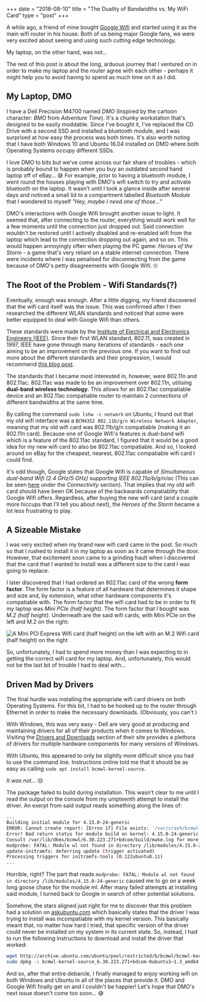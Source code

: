 +++
date = "2018-08-10"
title = "The Duality of Bandwidths vs. My WiFi Card"
type = "post"
+++

A while ago, a friend of mine bought [Google Wifi] and started using it as the main wifi router in his house. Both of us being major Google fans, we were very excited about seeing and using such cutting edge technology.

My laptop, on the other hand, was not...

The rest of this post is about the long, arduous journey that I ventured on in order to make my laptop and the router agree with each other - perhaps it might help you to avoid having to spend as much time on it as I did.

## My Laptop, DMO

I have a Dell Precision M4700 named *DMO* (Inspired by the cartoon character: *BMO* from *Adventure Time*). It's a chunky workstation that's designed to be easily moddable. Since I've bought it, I've replaced the CD Drive with a second SSD and installed a bluetooth module, and I was surprised at how easy the process was both times. It's also worth noting that I have both Windows 10 and Ubuntu 16.04 installed on DMO where both Operating Systems occupy different SSDs.

I love DMO to bits but we've come across our fair share of troubles - which is probably bound to happen when you buy an outdated second hand laptop off of eBay... :sweat_smile: For example, prior to having a bluetooth module, I went round the houses playing with DMO's wifi switch to try and activate bluetooth on the laptop. It wasn't until I took a glance inside after several days and noticed a small lid to a compartment labelled *Bluetooth Module* that I wondered to myself *"Hey, maybe I need one of those..."*

DMO's interactions with Google Wifi brought another issue to light. It seemed that, after connecting to the router, everything would work well for a few moments until the connection just dropped out. Said connection wouldn't be restored until I actively disabled and re-enabled wifi from the laptop which lead to the connection dropping out again, and so on. This would happen annoyingly often when playing the PC game: *Heroes of the Storm* - a game that's very reliant on a stable internet connection. There were incidents where I was penalised for disconnecting from the game because of DMO's petty disagreements with Google Wifi. :roll_eyes:

## The Root of the Problem - Wifi Standards(?)

Eventually, enough was enough. After a little digging, my friend discovered that the wifi card itself was the issue. This was confirmed after I then researched the different WLAN standards and noticed that some were better equipped to deal with Google Wifi than others.

These standards were made by the [Institute of Electrical and Electronics Engineers (IEEE)]. Since their first WLAN standard,  802.11, was created in 1997, IEEE have gone through many iterations of standards - each one aiming to be an improvement on the previous one. If you want to find out more about the different standards and their progression, I would recommend [this blog post].

The standards that I became most interested in, however, were 802.11n and 802.11ac. 802.11ac was made to be an improvement over 802.11n, utilising **dual-band wireless technology**. This allows for an 802.11ac compatiable device and an 802.11ac compatiable router to maintain 2 connections of different bandwidths at the same time.

By calling the command `sudo lshw -c network` on Ubuntu, I found out that my old wifi interface was a `BCM4352 802.11b/g/n Wireless Network Adapter`, meaning that my old wifi card was 802.11b/g/n compatiable (making it an 802.11n card). Because one of Google Wifi's features is dual-band wifi which is a feature of the 802.11ac standard, I figured that it would be a good idea for my new wifi card to also be 802.11ac compatiable. And so, I looked around on eBay for the cheapest, nearest, 802.11ac compatiable wifi card I could find.

It's odd though, Google states that Google Wifi is capable of *Simultaneous dual-band Wifi (2.4 GHz/5 GHz) supporting IEEE 802.11a/b/g/n/ac* (This can be seen [here] under the *Connectivity* section). That implies that my old wifi card should have been OK because of the backwards compatiablity that Google Wifi offers. Regardless, after buying the new wifi card (and a couple more hiccups that I'll tell you about next), the *Heroes of the Storm* became a lot less frustrating to play.

## A Sizeable Mistake

I was very excited when my brand new wifi card came in the post. So much so that I rushed to install it in my laptop as soon as it came through the door. However, that excitement soon came to a grinding hault when I discovered that the card that I wanted to install was a different size to the card I was going to replace.

I later discovered that I had ordered an 802.11ac card of the wrong **form factor**. The form factor is a feature of all hardware that determines it shape and size and, by extension, what other hardware components it's compatiable with. The form factor that the wifi card had to be in order to fit my laptop was *Mini PCIe (half height)*. The form factor that I bought was *M.2 (half height)*. Underneath are the said wifi cards, with Mini PCIe on the left and M.2 on the right:

![A Mini PCI Express Wifi card (half height) on the left with an M.2 Wifi card (half height) on the right](/posts/the-duality-of-bandwidths-vs-my-wifi-card/mini_pcie_vs_m2.png)

So, unfortunately, I had to spend more money than I was expecting to in getting the correct wifi card for my laptop. And, unfortunately, this would not be the last bit of trouble I had to deal with...

## Driven Mad by Drivers

The final hurdle was installing the appropriate wifi card drivers on both Operating Systems. For this bit, I had to be hooked up to the router through Ethernet in order to make the necessary downloads. (Obviously, you can't )

With Windows, this was very easy - Dell are very good at producing and maintaining drivers for all of their products when it comes to Windows. Visiting the [Drivers and Downloads] section of their site provides a plethora of drivers for multiple hardware components for many versions of Windows.

With Ubuntu, this appeared to only be slightly more difficult since you had to use the command line. Instructions online told me that it should be as easy as calling `sudo apt install bcmwl-kernel-source`.

*It was not...* :unamused:

The package failed to build during installation. This wasn't clear to me until I read the output on the console from my umpteenth attempt to install the driver. An exerpt from said output reads something along the lines of:

```bash
...
Building initial module for 4.15.0-24-generic
ERROR: Cannot create report: [Errno 17] File exists: '/var/crash/bcmwl-kernel-source.0.crash'
Error! Bad return status for module build on kernel: 4.15.0-24-generic (x86_64)
Consult /var/lib/dkms/bcmwl/6.30.223.271+bdcom/build/make.log for more information.
modprobe: FATAL: Module wl not found in directory /lib/modules/4.15.0-24-generic
update-initramfs: deferring update (trigger activated)
Processing triggers for initramfs-tools (0.122ubuntu8.11)
...
```

Horrible, right? The part that reads `modprobe: FATAL: Module wl not found in directory /lib/modules/4.15.0-24-generic` caused me to go on a week long goose chase for the module ml. After many failed attempts at installing said module, I turned back to Google in search of other potential solutions.

Somehow, the stars aligned just right for me to discover that this problem had a solution on [askubuntu.com] which basically states that the driver I was trying to install was incompatiable with my kernel version. This basically meant that, no matter how hard I tried, that specific version of the driver could never be installed on my system in its current state. So, instead, I had to run the following instructions to download and install the driver that worked:

```bash
wget http://archive.ubuntu.com/ubuntu/pool/restricted/b/bcmwl/bcmwl-kernel-source_6.30.223.271+bdcom-0ubuntu1~1.3_amd64.deb
sudo dpkg -i bcmwl-kernel-source_6.30.223.271+bdcom-0ubuntu1~1.3_amd64.deb
```

And so, after that entire debarcle, I finally managed to enjoy working wifi on both Windows and Ubuntu in all of the places that provide it. DMO and Google Wifi finally get on and I couldn't be happier! Let's hope that DMO's next issue doesn't come too soon... :sweat_smile:

[Google Wifi]: https://store.google.com/product/google_wifi
[Institute of Electrical and Electronics Engineers (IEEE)]: https://www.ieee.org/
[this blog post]: https://www.lifewire.com/wireless-standards-802-11a-802-11b-g-n-and-802-11ac-816553
[here]: https://store.google.com/product/google_wifi_specs
[Drivers and Downloads]: https://www.dell.com/support/home/uk/en/ukbsdt1?app=drivers
[askubuntu.com]: https://askubuntu.com/questions/1052403/how-can-i-fix-broadcom-driver-wifi-with-4-15-0-xx-kernel-on-ubuntu-16-04
